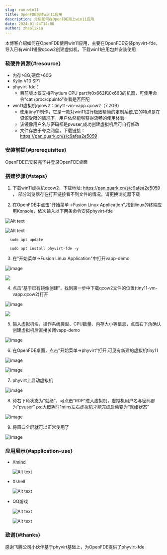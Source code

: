 ```yaml
---
slug: run-win11
title: OpenFDE玩转win11应用
description: 介绍如何在OpenFDE用上win11应用
date: 2024-01-24T14:00
author: zhaolixia
---
```


本博客介绍如何在OpenFDE使用win11应用，主要在OpenFDE安装phyvirt-fde，导入已有win11镜像qcow2创建虚拟机，下载win11应用包并安装使用
<!--truncate-->

### 软硬件资源{#resource}

* 内存>8G,硬盘>60G
* Kylin V10 SP1
* phyvirt-fde：
  * 目前版本仅支持Phytium CPU part为0x662和0x663的机器，可使用命令“cat /proc/cpuinfo”查看是否匹配
* win11虚拟机qcow2：tiny11-vm-vapp.qcow2（7.2GB）
  * 使用tiny11制作，它是一款对win11进行极致精简的定制系统,它的特点是在资源受限的情况下，用户依然能够获得流畅的使用体验
  * 该镜像用户名与密码都是pvuser,成功创建虚拟机后可自行修改
  * 文件存放于夸克网盘，下载链接：https://pan.quark.cn/s/c9afea2e5059
  
### 安装前提{#prerequisites}

OpenFDE已安装完毕并登录OpenFDE桌面

### 搭建步骤{#steps}

1. 下载win11虚拟机qcow2，下载地址: https://pan.quark.cn/s/c9afea2e5059 ，
部分浏览器存在打开链接看不到文件的情况，请更换浏览器下载

2. 在OpenFDE中点击"开始菜单->Fusion Linux Application",找到linux的终端应用Konsole，依次输入以下两条命令安装phyvirt-fde

  ![Alt text](./img/image-7-1.png)

  ![Alt text](./img/image-14-1.png)

```
  sudo apt update
```
```
  sudo apt install phyvirt-fde -y
```


3. 在"开始菜单->Fusion Linux Application"中打开vapp-demo
   
  ![image](./img/image-7-1.png)

  ![](./img/IMG_20240102_100654.jpg)
   
4. 点击“基于已有镜像创建”，找到第一步中下载qcow2文件的位置(tiny11-vm-vapp.qcow2)打开
   
  ![image](./img/image-4.png)

  ![](img/IMG_20240102_101913.jpg)

5. 输入虚拟机名，操作系统类型、CPU数量、内存大小等信息，点击右下角确认创建虚拟机后直接关闭vapp-demo
   
  ![image](./img/image-6.png)


6. 在OpenFDE桌面，点击"开始菜单->phyvirt"打开,可见有新建的虚拟机tiny11

  ![image](img/image-9-1.png)

  ![image](./img/image-9-1-1.png)

7. phyvirt上启动虚拟机

  ![image](img/image-13-1.png)

8. 待右下角状态为“就绪”，可点击“RDP”进入虚拟机，虚拟机用户名与密码都为“pvuser”
ps:大概耗时1mins左右虚拟机才能完成启动变为“就绪状态”
  
  ![image](img/image-12-1.png)


9. 将窗口全屏就可以正常使用了
  
    
  ![image](./img/image-26.png)


### 应用展示{#application-use}

* Xmind
  
  ![Alt text](img/Screenshot_20240102-174640_PhyVirt.png)

* Xshell

  ![Alt text](img/Screenshot_20240102-180025_PhyVirt.png)

* QQ游戏
  
  ![Alt text](img/Screenshot_20240104-134435_PhyVirt.png)

  ![Alt text](img/Screenshot_20240104-134529_PhyVirt.png)

### 致谢{#thanks}

感谢飞腾公司小伙伴基于phyvirt基础上，为OpenFDE提供了phyvirt-fde